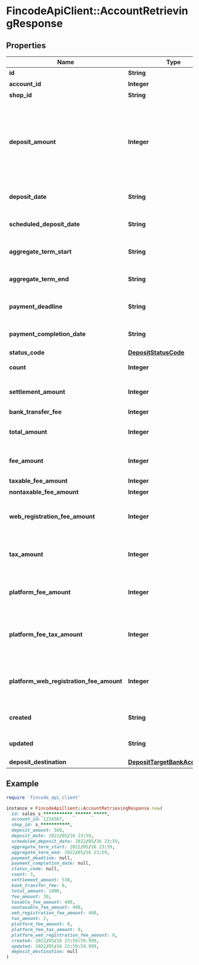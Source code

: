 # FincodeApiClient::AccountRetrievingResponse

## Properties

| Name | Type | Description | Notes |
| ---- | ---- | ----------- | ----- |
| **id** | **String** | 売上入金ID  | [optional] |
| **account_id** | **Integer** | 精算ID  | [optional] |
| **shop_id** | **String** | ショップID  | [optional] |
| **deposit_amount** | **Integer** | 売上入金 入金額  ショップに入金される（入金が予定されている）売上金額です。\\ 精算金額（&#x60;settlement_amount&#x60;）から振込手数料（&#x60;bank_transfer_fee&#x60;）を引いた金額に一致します。  | [optional] |
| **deposit_date** | **String** | 売上入金 入金実績日\\ 形式： &#x60;yyyy/MM/dd HH:MM&#x60;  | [optional] |
| **scheduled_deposit_date** | **String** | 売上入金 入金予定日\\ 形式： &#x60;yyyy/MM/dd HH:MM&#x60;  | [optional] |
| **aggregate_term_start** | **String** | 売上入金 集計期間の開始日\\ 形式： &#x60;yyyy/MM/dd HH:MM&#x60;  | [optional] |
| **aggregate_term_end** | **String** | 売上入金 集計期間の終了日\\ 形式： &#x60;yyyy/MM/dd HH:MM&#x60;  | [optional] |
| **payment_deadline** | **String** | （請求が発生した場合）支払期限日\\ 形式： &#x60;yyyy/MM/dd HH:MM&#x60;  | [optional] |
| **payment_completion_date** | **String** | （請求が発生した場合）請求日\\ 形式： &#x60;yyyy/MM/dd HH:MM&#x60;  | [optional] |
| **status_code** | [**DepositStatusCode**](DepositStatusCode.md) |  | [optional] |
| **count** | **Integer** | この売上入金に含まれる売上入金詳細の件数  | [optional] |
| **settlement_amount** | **Integer** | この売上入金において精算の対象となった取引の総額。  | [optional] |
| **bank_transfer_fee** | **Integer** | 振込手数料  | [optional] |
| **total_amount** | **Integer** | この売上入金において精算の対象となった取引の総額。  | [optional] |
| **fee_amount** | **Integer** | この売上入金において精算の対象となった取引にかかるfincodeへの手数料  | [optional] |
| **taxable_fee_amount** | **Integer** | 課税対象手数料   | [optional] |
| **nontaxable_fee_amount** | **Integer** | 非課税手数料  | [optional] |
| **web_registration_fee_amount** | **Integer** | この売上入金の精算期間中に発生した振替口座のWeb登録手数料\\ ※ 口座振替のみ  | [optional] |
| **tax_amount** | **Integer** | この売上入金において精算の対象となった取引にかかるfincodeへの手数料にかかる消費税  | [optional] |
| **platform_fee_amount** | **Integer** | この売上入金において精算の対象となった取引にかかるプラットフォーム利用料\\ ※ テナントのみ  | [optional] |
| **platform_fee_tax_amount** | **Integer** | この売上入金において精算の対象となった取引にかかるプラットフォーム利用料の消費税\\ ※ テナントのみ  | [optional] |
| **platform_web_registration_fee_amount** | **Integer** | 売上入金 精算期間中に発生した、プラットフォームが設定した振替口座のWeb登録手数料\\ ※ テナントのみ  | [optional] |
| **created** | **String** | 作成日\\ 形式：&#x60;yyyy/MM/dd HH:mm:ss.SSS&#x60;  | [optional] |
| **updated** | **String** | 更新日\\ 形式：&#x60;yyyy/MM/dd HH:mm:ss.SSS&#x60;  | [optional] |
| **deposit_destination** | [**DepositTargetBankAccountInfo**](DepositTargetBankAccountInfo.md) | 売上入金 入金先口座情報  | [optional] |

## Example

```ruby
require 'fincode_api_client'

instance = FincodeApiClient::AccountRetrievingResponse.new(
  id: sales_s_***********_******_*****,
  account_id: 1234567,
  shop_id: s_***********,
  deposit_amount: 568,
  deposit_date: 2022/05/16 23:59,
  scheduled_deposit_date: 2022/05/16 23:59,
  aggregate_term_start: 2022/05/16 23:59,
  aggregate_term_end: 2022/05/16 23:59,
  payment_deadline: null,
  payment_completion_date: null,
  status_code: null,
  count: 3,
  settlement_amount: 538,
  bank_transfer_fee: 0,
  total_amount: 1000,
  fee_amount: 30,
  taxable_fee_amount: 400,
  nontaxable_fee_amount: 400,
  web_registration_fee_amount: 400,
  tax_amount: 2,
  platform_fee_amount: 0,
  platform_fee_tax_amount: 0,
  platform_web_registration_fee_amount: 0,
  created: 2022/05/16 23:59:59.999,
  updated: 2022/05/16 23:59:59.999,
  deposit_destination: null
)
```

